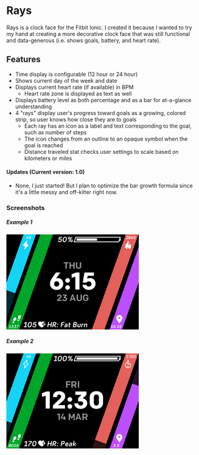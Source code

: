 # Rays
Rays is a clock face for the Fitbit Ionic. I created it because I wanted to try my hand at creating a more decorative clock face that was still functional and data-generous (i.e. shows goals, battery, and heart rate).

## Features
* Time display is configurable (12 hour or 24 hour)  
* Shows current day of the week and date  
* Displays current heart rate (if available) in BPM
  - Heart rate zone is displayed as text as well
* Displays battery level as both percentage and as a bar for at-a-glance understanding
* 4 "rays" display user's progress toward goals as a growing, colored strip, so user knows how close they are to goals
  - Each ray has an icon as a label and text corresponding to the goal, such as number of steps
  - The icon changes from an outline to an opaque symbol when the goal is reached
  - Distance traveled stat checks user settings to scale based on kilometers or miles  
    
#### Updates (Current version: 1.0)
* None, I just started! But I plan to optimize the bar growth formula since it's a little messy and off-kilter right now.

### Screenshots
##### Example 1
![Keep it up!](https://github.com/ishfulthinking/fitbit-rays/blob/master/Rays-screenshots/Rays-screenshot1.png)  

##### Example 2
![You did it!](https://github.com/ishfulthinking/fitbit-rays/blob/master/Rays-screenshots/Rays-screenshot2.png)  